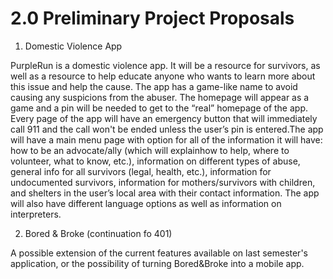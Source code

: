 # 2.0 Preliminary Project Proposals

1. Domestic Violence App
<p>PurpleRun is a domestic violence app. It will be a resource for survivors, as well as a resource to help educate anyone who wants to learn more about this issue and help the cause. The app has a game-like name to avoid causing any suspicions from the abuser. The homepage will appear as a game and a pin will be needed to get to the “real” homepage of the app. Every page of the app will have an emergency button that will immediately call 911 and the call won't be ended unless the user’s pin is entered.The app will have a main menu page with option for all of the information it will have: how to be an advocate/ally (which will explainhow to help, where to volunteer, what to know, etc.), information on different types of abuse, general info for all survivors (legal, health, etc.), information for undocumented survivors, information for mothers/survivors with children, and shelters in the user’s local area with their contact information. The app will also have different language options as well as information on interpreters.</p>

2. Bored & Broke (continuation fo 401)
<p>A possible extension of the current features available on last semester's application, or the possibility of turning Bored&Broke into a mobile app.</p>
